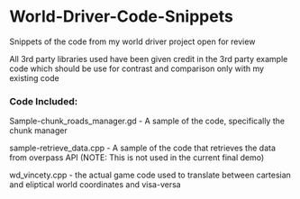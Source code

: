 # World-Driver-Code-Snippets
Snippets of the code from my world driver project open for review

All 3rd party libraries used have been given credit in the 3rd party example code which should be use for contrast and comparison only with my existing code

### Code Included:
Sample-chunk_roads_manager.gd - A sample of the code, specifically the chunk manager

sample-retrieve_data.cpp - A sample of the code that retrieves the data from overpass API (NOTE: This is not used in the current final demo)

wd_vincety.cpp - the actual game code used to translate between cartesian and eliptical world coordinates and visa-versa
